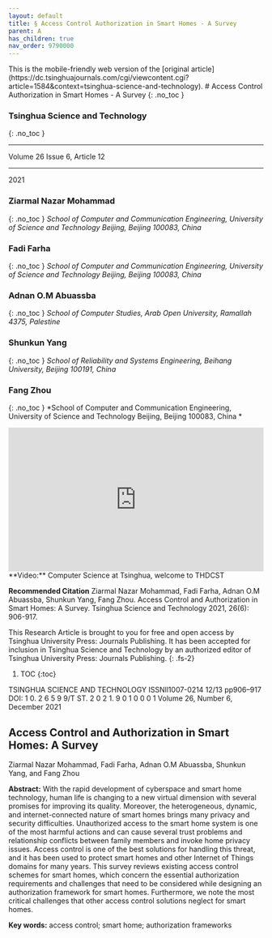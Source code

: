 ```yaml
---
layout: default
title: § Access Control Authorization in Smart Homes - A Survey 
parent: A
has_children: true
nav_order: 9790000
---
```

<style>
.dont-break-out {
  /* These are technically the same, but use both */
  overflow-wrap: break-word;
  word-wrap: break-word;

     -ms-word-break: break-all;
  /* This is the dangerous one in WebKit, as it breaks things wherever */
  word-break: break-all;
  /* Instead use this non-standard one: */
  word-break: break-word;
}

.youtube-container {
    position: relative;
    width: 100%;
    height: 0;
    padding-bottom: 56.25%;
}
.youtube-video {
    position: absolute;
    top: 0;
    left: 0;
    width: 100%;
    height: 100%;
}

</style>

<div class="dont-break-out" markdown="1">
This is the mobile-friendly web version of the [original article](https://dc.tsinghuajournals.com/cgi/viewcontent.cgi?article=1584&context=tsinghua-science-and-technology).
# Access Control Authorization in Smart Homes - A Survey  
{: .no_toc }

### Tsinghua Science and Technology  
{: .no_toc }

***

Volume 26 Issue 6, Article 12 

***

2021

### Ziarmal Nazar Mohammad
{: .no_toc }
*School of Computer and Communication Engineering, University of Science and Technology Beijing, Beijing 100083, China*

### Fadi Farha
{: .no_toc }
*School of Computer and Communication Engineering, University of Science and Technology Beijing, Beijing 100083, China*

### Adnan O.M Abuassba
{: .no_toc }
*School of Computer Studies, Arab Open University, Ramallah 4375, Palestine*

### Shunkun Yang
{: .no_toc }
*School of Reliability and Systems Engineering, Beihang University, Beijing 100191, China*

### Fang Zhou
{: .no_toc }
*School of Computer and Communication Engineering, University of Science and Technology Beijing, Beijing 100083, China *


<div class="youtube-container">
<iframe width="100%" src="https://www.youtube.com/embed/LDhM0sbK0qo" title="YouTube video player" frameborder="0" allow="accelerometer; autoplay; clipboard-write; encrypted-media; gyroscope; picture-in-picture" allowfullscreen class="youtube-video"></iframe>
</div>
**Video:** Computer Science at Tsinghua, welcome to THDCST 

**Recommended Citation**
Ziarmal Nazar Mohammad, Fadi Farha, Adnan O.M Abuassba, Shunkun Yang, Fang Zhou. Access Control and Authorization in Smart Homes: A Survey. Tsinghua Science and Technology 2021, 26(6): 906-917.

This Research Article is brought to you for free and open access by Tsinghua University Press: Journals Publishing. It has been accepted for inclusion in Tsinghua Science and Technology by an authorized editor of Tsinghua University Press: Journals Publishing. 
{: .fs-2}

1. TOC
{:toc}


TSINGHUA SCIENCE AND TECHNOLOGY ISSNll1007-0214 12/13 pp906–917 DOI: 1 0. 2 6 5 9 9/T ST. 2 0 2 1. 9 0 1 0 0 0 1 Volume 26, Number 6, December 2021

## Access Control and Authorization in Smart Homes: A Survey

Ziarmal Nazar Mohammad, Fadi Farha, Adnan O.M Abuassba, Shunkun Yang, and Fang Zhou

**Abstract:** With the rapid development of cyberspace and smart home technology, human life is changing to a new virtual dimension with several promises for improving its quality. Moreover, the heterogeneous, dynamic, and internet-connected nature of smart homes brings many privacy and security difficulties. Unauthorized access to the smart home system is one of the most harmful actions and can cause several trust problems and relationship conflicts between family members and invoke home privacy issues. Access control is one of the best solutions for handling this threat, and it has been used to protect smart homes and other Internet of Things domains for many years. This survey reviews existing access control schemes for smart homes, which concern the essential authorization requirements and challenges that need to be considered while designing an authorization framework for smart homes. Furthermore, we note the most critical challenges that other access control solutions neglect for smart homes.

**Key words:** access control; smart home; authorization frameworks

</div>
